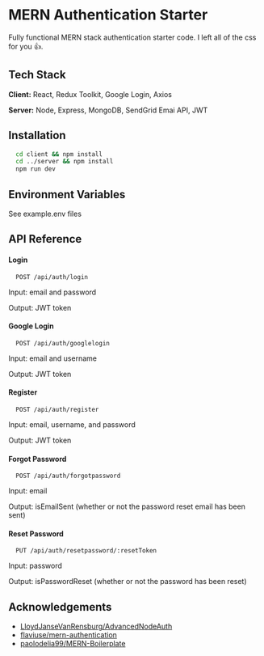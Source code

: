 
# MERN Authentication Starter

Fully functional MERN stack authentication starter code. I left all of the css for you 👍.


## Tech Stack

**Client:** React, Redux Toolkit, Google Login, Axios

**Server:** Node, Express, MongoDB, SendGrid Emai API, JWT

  
## Installation 

```bash 
  cd client && npm install
  cd ../server && npm install
  npm run dev
```
    
## Environment Variables

See example.env files

  
## API Reference

#### Login
```http
  POST /api/auth/login
```
Input: email and password

Output: JWT token

#### Google Login
```http
  POST /api/auth/googlelogin
```
Input: email and username

Output: JWT token

#### Register
```http
  POST /api/auth/register
```
Input: email, username, and password

Output: JWT token

#### Forgot Password
```http
  POST /api/auth/forgotpassword
```
Input: email

Output: isEmailSent (whether or not the password reset email has been sent)

#### Reset Password
```http
  PUT /api/auth/resetpassword/:resetToken
```
Input: password

Output: isPasswordReset (whether or not the password has been reset)
  
## Acknowledgements

 - [LloydJanseVanRensburg/AdvancedNodeAuth](https://github.com/LloydJanseVanRensburg/AdvancedNodeAuth)
 - [flaviuse/mern-authentication](https://github.com/flaviuse/mern-authentication)
 - [paolodelia99/MERN-Boilerplate](https://github.com/paolodelia99/MERN-Boilerplate)
